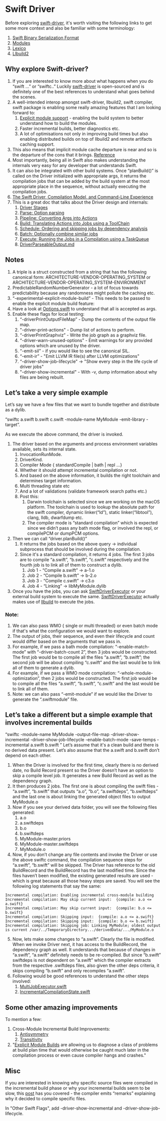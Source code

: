 # Swift Driver
Before exploring [swift-driver](https://github.com/apple/swift-driver), it's worth visiting the following links to get some more context 
and also be familiar with some terminology:
1. [Swift Binary Serialization Format](https://github.com/apple/swift/blob/main/docs/Serialization.md)
2. [Modules](https://github.com/apple/swift/blob/main/docs/Modules.rst)
3. [Lexico](https://github.com/apple/swift/blob/main/docs/Lexicon.md)
4. [Llbuild2](https://forums.swift.org/t/llbuild2/36896) 

## Why explore Swift-driver?
1. If you are interested to know more about what happens when you do “swift ...” or “swiftc..” Luckily [swift-driver](https://github.com/apple/swift-driver) is open-sourced and is definitely one of the best references to understand what goes behind the scenes.
2. A well-intended interop amongst swift-driver, llbuild2, swift compiler, swift package is enabling some really amazing features that I am looking forward to:
    1. [Explicit module support](https://forums.swift.org/t/explicit-module-builds-the-new-swift-driver-and-swiftpm/36990) - enabling the build system to better understand how to build the modules.
    2. Faster incremental builds, better diagnostics etc. 
    3. A lot of optimisations not only in improving build times but also enabling distributed builds on top of llbuild2 and remote artifacts caching support.
3. This also means that implicit module cache departure is near and so is the departure of the cons that it brings. [Reference](https://forums.swift.org/t/llbuild2/36896)
4. Most importantly, being all in Swift also makes understanding the internals very easy for any developer that understands Swift. 
5. It can also be integrated with other build systems. Once “planBuild()” is called on the Driver initialized with appropriate args, it returns the compilation jobs that can be added by the build system at the most appropriate place in the sequence, without actually executing the compilation jobs.
6. [The Swift Driver, Compilation Model, and Command-Line Experience](https://github.com/apple/swift/blob/main/docs/Driver.md)
7. This is a great doc that talks about the Driver design and internals:
    1. [Driver Stages](https://github.com/apple/swift/blob/main/docs/DriverInternals.md#driver-stages)
    2. [Parse: Option parsing](https://github.com/apple/swift/blob/main/docs/DriverInternals.md#parse-option-parsing)
    3. [Pipeline: Converting Args into Actions](https://github.com/apple/swift/blob/main/docs/DriverInternals.md#parse-option-parsing)
    4. [Build: Translating Actions into Jobs using a ToolChain](https://github.com/apple/swift/blob/main/docs/DriverInternals.md#build-translating-actions-into-jobs-using-a-toolchain)
    5. [Schedule: Ordering and skipping jobs by dependency analysis](https://github.com/apple/swift/blob/main/docs/DriverInternals.md#schedule-ordering-and-skipping-jobs-by-dependency-analysis)
    6. [Batch: Optionally combine similar jobs](https://github.com/apple/swift/blob/main/docs/DriverInternals.md#schedule-ordering-and-skipping-jobs-by-dependency-analysis)
    7. [Execute: Running the Jobs in a Compilation using a TaskQueue](https://github.com/apple/swift/blob/main/docs/DriverInternals.md#execute-running-the-jobs-in-a-compilation-using-a-taskqueue)
    8. [DriverParseableOutput.md](https://github.com/apple/swift/blob/main/docs/DriverParseableOutput.md)


## Notes
1. A triple is a struct constructed from a string that has the following canonical form:
ARCHITECTURE-VENDOR-OPERATING_SYSTEM or  ARCHITECTURE-VENDOR-OPERATING_SYSTEM-ENVIRONMENT
2. PredictableRandomNumberGenerator - a lot of focus towards predictability because any randomness might pollute the caching etc.
3. “-experimental-explicit-module-build” - This needs to be passed to enable the explicit module build feature:
4. Have a look at [Options.swift](https://github.com/apple/swift-driver/blob/main/Sources/SwiftOptions/Options.swift) to understand that all is accepted as args.
5. Enable these flags for local testing:
    1. “-driverPrintOutputFileMap” - Dump the contents of the output file map.
    2. "-driver-print-actions" - Dump list of actions to perform.
    3. “-driverPrintGraphviz” - Write the job graph as a graphviz file.
    4. “-driver-warn-unused-options" - Emit warnings for any provided options which are unused by the driver.
    5. “-emit-sil” - if you would like to see the canonical SIL.
    6. “-emit-ir” - "Emit LLVM IR file(s) after LLVM optimizations"
    7. “-driver-show-job-lifecycle" -> "Show every step in the life cycle of driver jobs"
    8. "-driver-show-incremental" - With -v, dump information about why files are being rebuilt.
    
## Let’s take a very simple example

Let’s say we have a few files that we want to bundle together and distribute as a dylib.

“swiftc a.swift b.swift c.swift -module-name MyModule -emit-library -target”.

As we execute the above command, the driver is invoked.
1. The driver based on the arguments and process environment variables available, sets its internal state.
    1. InvocationRunMode.
    2. DriverKind.
    3. Compiler Mode { standardCompile | bath | repl ...}
    4. Whether it should attempt incremental compilation or not.
    5. And based on the above information, it builds the right toolchain and determines target information.
    6. Multi threading state etc
    7. And a lot of validations (validate framework search paths etc.)
    8. Post this:
        1. Darwin toolchain is selected since we are working on the macOS platform. The toolchain is used to lookup the absolute path for the swift compiler, dynamic linker(“ld”), static linker(“libtool”), clang, lldb, dwarfdump etc.
        2. The compiler mode is “standard compilation” which is expected since we didn’t pass any bath mode flag, or involved the repl, or compilePCM or dumpPCM options.
2. Then we can call “driver.planBuild()”
    1. It returns the jobs based on the above query -> individual subprocess that should be involved during the compilation.
    2. Since it's a standard compilation, it returns 4 jobs. The first 3 jobs are to compile “a.swift”, “b.swift”, “c.swift” respectively and the fourth job is to link all of them to construct a dylib.
        1. Job 1 - “Compile a.swift” -> a-1.o
        2. Job 2 - “Compile b.swift” -> b-2.o
        3. Job 3 - “Compile c.swift” -> c3.o
        4. Job 4 - “Linking” -> libMyModule.dylib
3. Once you have the jobs, you can ask [SwiftDriverExecutor](https://github.com/apple/swift-driver/blob/bad19ac928dab85695461540d3174da2ff8cd1f2/Sources/SwiftDriverExecution/SwiftDriverExecutor.swift) or your external build system to execute the same.  [SwiftDriverExecutor](https://github.com/apple/swift-driver/blob/bad19ac928dab85695461540d3174da2ff8cd1f2/Sources/SwiftDriverExecution/SwiftDriverExecutor.swift) actually makes use of [llbuild](https://github.com/apple/swift-llbuild) to execute the jobs.

### Note:
1. We can also pass WMO { single or multi threaded} or even batch mode if that's what the configuration we would want to explore.
2. The output of jobs, their sequence, and even their lifecycle and count would differ based on the arguments that we pass in.
3. For example, if we pass a bath mode compilation: “-enable-match-mode” with “-driver-batch-count 2”, then 3 jobs would be constructed. The first job would be to compile all the files “a.swift”, “b.swift”; the second job will be about compiling “c.swift” and the last would be to link all of them to generate a dylib.
4. For example, if we pass a WMO mode compilation: “-whole-module-optimization”, then 2 jobs would be constructed. The first job would be to compile all the files “a.swift”, “b.swift”, “c.swift” and the last would be to link all of them.
5. Note: we can also pass “-emit-module” if we would like the Driver to generate the “.swiftmodule” file.


## Let’s take a different but a simple example that involves incremental builds
“swiftc -module-name MyModule -output-file-map <OFM> -driver-show-incremental -driver-show-job-lifecycle
-enable-batch-mode
-save-temps
-incremental
a.swift b.swift
”
Let’s assume that it's a clean build and there is no derived data present. Let’s also assume that the a.swift and b.swift don’t depend on each other.

1. When the Driver is involved for the first time, clearly there is no derived date, no Build Record present so the Driver doesn’t have an option to skip a compile level job. It generates a new Build Record as well as the dependency graph. 
2. It then produces 2 jobs. The first one is about  compiling the swift files - “a.swift”, “b.swift” that outputs “a.o”, “b.o”, “a.swiftdeps”, “b.swiftdeps” and the last one is about linking the generated object files to output MyModule.o
3. Now if you see your derived data folder, you will see the following files generated:
    1. a.o
    2. a.swiftdeps
    3. b.o
    4. b.swiftdeps
    5. MyModule-master.priors
    6. MyModule-master.swiftdeps
    7. MyModule.o
4. Now, if you don’t change any file contents and invoke the Driver or use the above swiftc command, the compilation sequence steps for “a.swift”, “b.swift” will be skipped. The Driver has reference to the old BuildRecord and the BuildRecord has the last modified time. Since the files haven’t been modified, the existing generated results are used - which is great because all those heavy steps are saved. You will see the following log statements that say the same:

```
Incremental compilation: Enabling incremental cross-module building
Incremental compilation: May skip current input:  {compile: a.o <= a.swift}
Incremental compilation: May skip current input:  {compile: b.o <= b.swift}
Incremental compilation: Skipping input:  {compile: a.o <= a.swift}
Incremental compilation: Skipping input:  {compile: b.o <= b.swift}
Incremental compilation: Skipping job: Linking MyModule; oldest output is current /var/../TemporaryDirectory.../derivedData/.../MyModule.o
``` 
5. Now, lets make some changes to “a.swift”. Clearly the file is modified. When we invoke Driver next, it has access to the BuildRecord, the dependency graph as well. It understands that because of changes in “a.swift”, “a.swift” definitely needs to be re-compiled. But since “b.swift” swiftdeps is not dependent on “a.swift” which the compiler extracts from the respective .swiftdeps files, also given the other deps criteria, it skips compiling “b.swift” and only recompiles “a.swift”.
6. Following would be good references to understand the other steps involved:
    1. [MultiJobExecutor.swift](https://github.com/apple/swift-driver/blob/main/Sources/SwiftDriverExecution/MultiJobExecutor.swift)
    2. [IncrementalCompilationState.swift](https://github.com/apple/swift-driver/blob/main/Sources/SwiftDriver/IncrementalCompilation/IncrementalCompilationState.swift)
    

## Some other amazing improvements
To mention a few:
1. Cross-Module Incremental Build Improvements:
    1. [Antisymmetry](https://github.com/apple/swift-driver/blob/bad19ac928dab85695461540d3174da2ff8cd1f2/Tests/IncrementalImportTests/Antisymmetry.swift)
    2. [Transitivity](https://github.com/apple/swift-driver/blob/bad19ac928dab85695461540d3174da2ff8cd1f2/Tests/IncrementalImportTests/Transitivity.swift)
2. "[Explicit Module Builds](https://forums.swift.org/t/explicit-module-builds-the-new-swift-driver-and-swiftpm/36990) are allowing us to diagnose a class of problems at build plan time that would otherwise be caught much later in the compilation process or even cause compiler hangs and crashes."


## Misc
If you are interested in knowing why specific source files were compiled in the incremental build phase or why your incremental builds seem to be slow, this [post](https://forums.swift.org/t/optimizing-and-debugging-incremental-build-time-in-swift-5-5/49379) has you covered - the compiler emits “remarks” explaining why it decided to compile specific files.

In "Other Swift Flags", add -driver-show-incremental and -driver-show-job-lifecycle. 
